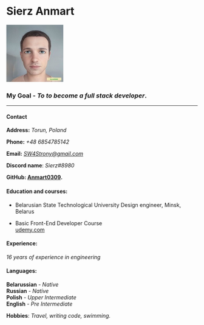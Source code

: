 # Sierz  Anmart

                                       
![Photo for cv](./image/sierz.jpeg "Photo for cv")

### My Goal - *__To to become a full stack developer__*.   
****  
#### Contact
__Address:__ *Torun, Poland*  
  
__Phone:__ *+48 6854785142*
   
__Email:__ *SW4Strony@gmail.com*  

__Discord name__: *Sierz#8980*  
  
  **GitHub: [Anmart0309][1].**

[1]: https://github.com/Anmart0319 "Anmart0319"
#### Education and courses:
* Belarusian State Technological University 
  Design engineer, Minsk, Belarus  

* Basic Front-End Developer Course   
[udemy.com](https://www.udemy.com/share/101Wy23@SoAVUfhOxMvH2BEFO7epAmttYr29LsOxMxp-sDshRD1nLVBsvMi3zbeR2HTIIwoP5g==/)

#### Experience:
  _16 years of experience in engineering_
  #### Languages:                 
__Belarussian__ - _Native_   
__Russian__ - _Native_  
__Polish__ - _Upper Intermediate_        
__English__ - _Pre Intermediate_  


__Hobbies__: _Travel, writing code, swimming._  